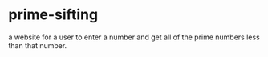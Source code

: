 # prime-sifting
a website for a user to enter a number and get all of the prime numbers less than that number.